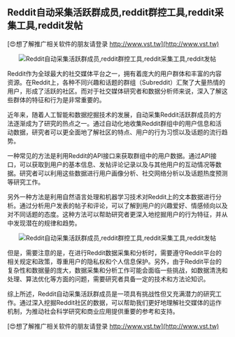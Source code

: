 ## **Reddit自动采集活跃群成员,reddit群控工具,reddit采集工具,reddit发帖**

[😍想了解推广相关软件的朋友请登录 http://www.vst.tw](http://www.vst.tw)

 <center><img src="https://vst.tw/MP4/tuiguang/png/3.png" alt="Reddit自动采集活跃群成员,reddit群控工具,reddit采集工具,reddit发帖"></center>

Reddit作为全球最大的社交媒体平台之一，拥有着庞大的用户群体和丰富的内容资源。在Reddit上，各种不同兴趣和话题的群组（Subreddit）汇聚了大量热情的用户，形成了活跃的社区。而对于社交媒体研究者和数据分析师来说，深入了解这些群体的特征和行为是非常重要的。

近年来，随着人工智能和数据挖掘技术的发展，自动采集Reddit活跃群成员的方法逐渐成为了研究的热点之一。通过自动化地收集Reddit群组中的用户信息和活动数据，研究者可以更全面地了解社区的特点、用户的行为习惯以及话题的流行趋势。

一种常见的方法是利用Reddit的API接口来获取群组中的用户数据。通过API接口，可以获取到用户的基本信息、发帖评论记录以及与其他用户的互动情况等数据。研究者可以利用这些数据进行用户画像分析、社交网络分析以及话题热度预测等研究工作。

另外一种方法是利用自然语言处理和机器学习技术对Reddit上的文本数据进行分析。通过分析用户发表的帖子和评论，可以了解到用户的兴趣爱好、情感倾向以及对不同话题的态度。这种方法可以帮助研究者更深入地挖掘用户的行为特征，并从中发现潜在的规律和趋势。

 <center><img src="https://vst.tw/MP4/tuiguang/png/6.png" alt="Reddit自动采集活跃群成员,reddit群控工具,reddit采集工具,reddit发帖"></center>

但是，需要注意的是，在进行Reddit数据采集和分析时，需要遵守Reddit平台的相关规定和政策，尊重用户的隐私权和个人信息保护。另外，由于Reddit平台的复杂性和数据量的庞大，数据采集和分析工作可能会面临一些挑战，如数据清洗和处理、算法优化等方面的问题，需要研究者具备一定的技术和方法论知识。

综上所述，Reddit自动采集活跃群成员是一项具有挑战性但又充满潜力的研究工作。通过深入挖掘Reddit社区的数据，可以帮助我们更好地理解社交媒体的运作机制，为推动社会科学研究和商业应用提供重要的参考和支持。

[😍想了解推广相关软件的朋友请登录 http://www.vst.tw](http://www.vst.tw)



